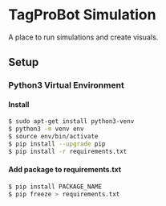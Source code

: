 # TagProBot Simulation

A place to run simulations and create visuals.

## Setup

### Python3 Virtual Environment

#### Install
```bash
$ sudo apt-get install python3-venv
$ python3 -m venv env
$ source env/bin/activate
$ pip install --upgrade pip
$ pip install -r requirements.txt
```

#### Add package to requirements.txt
```bash
$ pip install PACKAGE_NAME
$ pip freeze > requirements.txt
```
